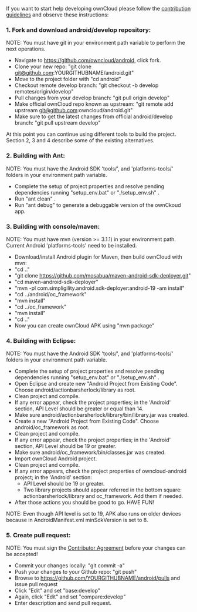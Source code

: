   
If you want to start help developing ownCloud please follow the [contribution guidelines][0] and observe these instructions:
  
### 1. Fork and download android/develop repository:

NOTE: You must have git in your environment path variable to perform the next operations.
  
* Navigate to https://github.com/owncloud/android, click fork.
* Clone your new repo: "git clone git@github.com:YOURGITHUBNAME/android.git"
* Move to the project folder with "cd android"
* Checkout remote develop branch: "git checkout -b develop remotes/origin/develop"
* Pull changes from your develop branch: "git pull origin develop"
* Make official ownCloud repo known as upstream: "git remote add upstream git@github.com:owncloud/android.git"
* Make sure to get the latest changes from official android/develop branch: "git pull upstream develop"

At this point you can continue using different tools to build the project. Section 2, 3 and 4 describe some of the existing alternatives.  

### 2. Building with Ant:
  
NOTE: You must have the Android SDK 'tools/', and 'platforms-tools/' folders in your environment path variable.

* Complete the setup of project properties and resolve pending dependencies running "setup_env.bat" or "./setup_env.sh" .
* Run "ant clean" .
* Run "ant debug" to generate a debuggable version of the ownCkoud app.

### 3. Building with console/maven:

NOTE: You must have mvn (version >= 3.1.1) in your environment path. Current Android 'platforms-tools' need to be installed.

* Download/install Android plugin for Maven, then build ownCloud with mvn:
* "cd .."
* "git clone https://github.com/mosabua/maven-android-sdk-deployer.git"
* "cd maven-android-sdk-deployer"
* "mvn -pl com.simpligility.android.sdk-deployer:android-19 -am install"
* "cd ../android/oc_framework"
* "mvn install"
* "cd ../oc_framework"
* "mvn install"
* "cd .."
* Now you can create ownCloud APK using "mvn package"

### 4. Building with Eclipse:

NOTE: You must have the Android SDK 'tools/', and 'platforms-tools/' folders in your environment path variable.

* Complete the setup of project properties and resolve pending dependencies running "setup_env.bat" or "./setup_env.sh" .
* Open Eclipse and create new "Android Project from Existing Code". Choose android/actionbarsherlock/library as root.
* Clean project and compile.
* If any error appear, check the project properties; in the 'Android' section, API Level should be greater or equal than 14.
* Make sure android/actionbarsherlock/library/bin/library.jar was created.
* Create a new "Android Project from Existing Code". Choose android/oc_framework as root.
* Clean project and compile.
* If any error appear, check the project properties; in the 'Android' section, API Level should be 19 or greater.
* Make sure android/oc_framework/bin/classes.jar was created.  
* Import ownCloud Android project.
* Clean project and compile.
* If any error appears, check the project properties of owncloud-android project; in the 'Android' section:
  - API Level should be 19 or greater.
  - Two library projects should appear referred in the bottom square: actionbarsherlock/library and oc_framework. Add them if needed. 
* After those actions you should be good to go. HAVE FUN!

NOTE: Even though API level is set to 19, APK also runs on older devices because in AndroidManifest.xml minSdkVersion is set to 8.

### 5. Create pull request:
  
NOTE: You must sign the [Contributor Agreement][1] before your changes can be accepted!

* Commit your changes locally: "git commit -a"
* Push your changes to your Github repo: "git push"
* Browse to https://github.com/YOURGITHUBNAME/android/pulls and issue pull request
* Click "Edit" and set "base:develop"
* Again, click "Edit" and set "compare:develop"
* Enter description and send pull request.


[0]: https://github.com/owncloud/android/blob/master/CONTRIBUTING.md
[1]: http://owncloud.org/about/contributor-agreement/
